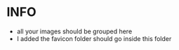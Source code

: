 INFO
=======

- all your images should be grouped here
- I added the favicon folder should go inside this folder

